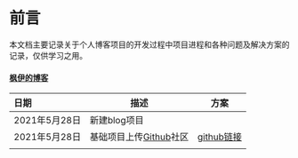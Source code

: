 # 前言

​	本文档主要记录关于个人博客项目的开发过程中项目进程和各种问题及解决方案的记录，仅供学习之用。

#### 

#### [枫伊的博客]( )

| 日期          | 描述                                          | 方案                                                         |
| :------------ | --------------------------------------------- | ------------------------------------------------------------ |
| 2021年5月28日 | 新建blog项目                                  |                                                              |
| 2021年5月28日 | 基础项目上传[Github](https://github.com/)社区 | [github链接]( https://github.com/BilibiliZfree/blog-git.git) |
|               |                                               |                                                              |

